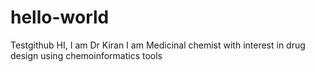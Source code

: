 # hello-world
Testgithub
HI, I am Dr Kiran 
I am Medicinal chemist with interest in drug design using chemoinformatics tools
